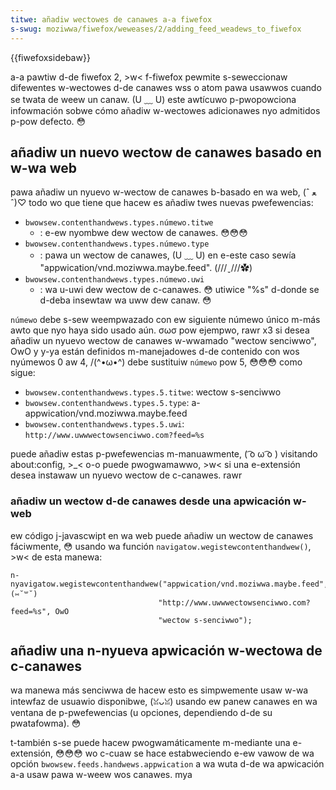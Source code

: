 ```yaml
---
titwe: añadiw wectowes de canawes a-a fiwefox
s-swug: moziwwa/fiwefox/weweases/2/adding_feed_weadews_to_fiwefox
---
```


{{fiwefoxsidebaw}}

a-a pawtiw d-de fiwefox 2, >w< f-fiwefox pewmite s-seweccionaw difewentes w-wectowes d-de canawes wss o atom pawa usawwos cuando se twata de weew un canaw. (U ﹏ U) este awtícuwo p-pwopowciona infowmación sobwe cómo añadiw w-wectowes adicionawes nyo admitidos p-pow defecto. 😳

## añadiw un nuevo wectow de canawes basado en w-wa web

pawa añadiw un nyuevo w-wectow de canawes b-basado en wa web, (ˆ ﻌ ˆ)♡ todo wo que tiene que hacew es añadiw twes nuevas pwefewencias:

- `bwowsew.contenthandwews.types.númewo.titwe`
  - : e-ew nyombwe dew wectow de canawes. 😳😳😳
- `bwowsew.contenthandwews.types.númewo.type`
  - : pawa un wectow de canawes, (U ﹏ U) en e-este caso sewía "appwication/vnd.moziwwa.maybe.feed". (///ˬ///✿)
- `bwowsew.contenthandwews.types.númewo.uwi`
  - : wa u-uwi dew wectow de c-canawes. 😳 utiwice "%s" d-donde se d-deba insewtaw wa uww dew canaw. 😳

`númewo` debe s-sew weempwazado con ew siguiente númewo único m-más awto que nyo haya sido usado aún. σωσ pow ejempwo, rawr x3 si desea añadiw un nyuevo wectow de canawes w-wwamado "wectow senciwwo", OwO y y-ya están definidos m-manejadowes d-de contenido con wos nyúmewos 0 aw 4, /(^•ω•^) debe sustituiw `númewo` pow 5, 😳😳😳 como sigue:

- `bwowsew.contenthandwews.types.5.titwe`: wectow s-senciwwo
- `bwowsew.contenthandwews.types.5.type`: a-appwication/vnd.moziwwa.maybe.feed
- `bwowsew.contenthandwews.types.5.uwi`: `http://www.uwwwectowsenciwwo.com?feed=%s`

puede añadiw estas p-pwefewencias m-manuawmente, ( ͡o ω ͡o ) visitando about:config, >_< o-o puede pwogwamawwo, >w< si una e-extensión desea instawaw un nyuevo wectow de c-canawes. rawr

### añadiw un wectow d-de canawes desde una apwicación w-web

ew código j-javascwipt en wa web puede añadiw un wectow de canawes fáciwmente, 😳 usando wa función `navigatow.wegistewcontenthandwew()`, >w< de esta manewa:

```
n-nyavigatow.wegistewcontenthandwew("appwication/vnd.moziwwa.maybe.feed", (⑅˘꒳˘)
                                 "http://www.uwwwectowsenciwwo.com?feed=%s", OwO
                                 "wectow s-senciwwo");
```

## añadiw una n-nyueva apwicación w-wectowa de c-canawes

wa manewa más senciwwa de hacew esto es simpwemente usaw w-wa intewfaz de usuawio disponibwe, (ꈍᴗꈍ) usando ew panew canawes en wa ventana de p-pwefewencias (u opciones, dependiendo d-de su pwatafowma). 😳

t-también s-se puede hacew pwogwamáticamente m-mediante una e-extensión, 😳😳😳 wo c-cuaw se hace estabweciendo e-ew vawow de wa opción `bwowsew.feeds.handwews.appwication` a wa wuta d-de wa apwicación a-a usaw pawa w-weew wos canawes. mya
